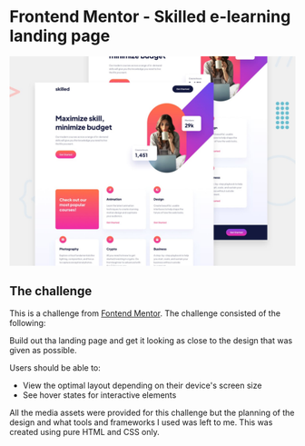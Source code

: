 # Frontend Mentor - Skilled e-learning landing page

![Design preview for the Skilled e-learning landing page coding challenge](./preview.jpg)

## The challenge

This is a challenge from [Fontend Mentor](https://www.frontendmentor.io/home). The challenge consisted of the following:

Build out tha landing page and get it looking as close to the design that was given as possible.

Users should be able to:

- View the optimal layout depending on their device's screen size
- See hover states for interactive elements

All the media assets were provided for this challenge but the planning of the design and what tools and frameworks I used was left to me. This was created using pure HTML and CSS only.
